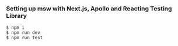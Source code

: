 ### Setting up msw with Next.js, Apollo and Reacting Testing Library

```
$ npm i
$ npm run dev
$ npm run test
```
